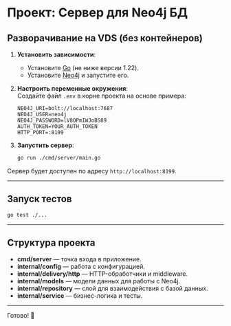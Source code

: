 # Проект: Сервер для Neo4j БД

## Разворачивание на VDS (без контейнеров)

1. **Установить зависимости**:

   - Установите [Go](https://go.dev/) (не ниже версии 1.22).
   - Установите [Neo4j](https://neo4j.com/download/) и запустите его.

2. **Настроить переменные окружения**:  
   Создайте файл `.env` в корне проекта на основе примера:

   ```env
   NEO4J_URI=bolt://localhost:7687
   NEO4J_USER=neo4j
   NEO4J_PASSWORD=lV8OPmIWJoBS89
   AUTH_TOKEN=YOUR_AUTH_TOKEN
   HTTP_PORT=:8199
   ```

3. **Запустить сервер**:
   ```bash
   go run ./cmd/server/main.go
   ```

Сервер будет доступен по адресу `http://localhost:8199`.

---

## Запуск тестов

```bash
go test ./...
```

---

## Структура проекта

- **cmd/server** — точка входа в приложение.
- **internal/config** — работа с конфигурацией.
- **internal/delivery/http** — HTTP-обработчики и middleware.
- **internal/models** — модели данных для работы с Neo4j.
- **internal/repository** — слой для взаимодействия с базой данных.
- **internal/service** — бизнес-логика и тесты.

---

Готово! 🚀
